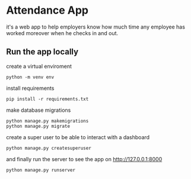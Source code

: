 # Attendance App

it's a web app to help employers know how much time any employee has worked moreover when he checks in and out.

## Run the app locally

create a virtual enviroment 
```
python -m venv env
``` 

install requirements
```
pip install -r requirements.txt
```

make database migrations
```
python manage.py makemigrations
python manage.py migrate
```

create a super user to be able to interact with a dashboard
```
python manage.py createsuperuser
```

and finally run the server to see the app on http://127.0.0.1:8000
```
python manage.py runserver
```



